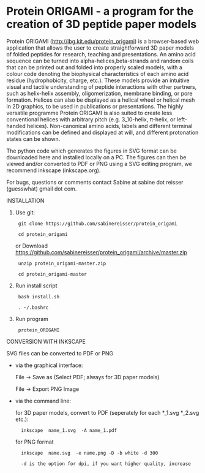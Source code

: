 # Protein ORIGAMI - a program for the creation of 3D peptide paper models

Protein ORIGAMI (http://ibg.kit.edu/protein_origami) is a browser-based web application that allows the user to create straightforward 3D paper models of folded peptides for research, teaching and presentations. An amino acid sequence can be turned into alpha-helices,beta-strands and random coils that can be printed out and folded into properly scaled models, with a colour code denoting the biophysical characteristics of each amino acid residue (hydrophobicity, charge, etc.). These models provide an intuitive visual and tactile understanding of peptide interactions with other partners, such as helix-helix assembly, oligomerization, membrane binding, or pore formation. Helices can also be displayed as a helical wheel or helical mesh in 2D graphics, to be used in publications or presentations. The highly versatile programme Protein ORIGAMI is also suited to create less conventional helices with arbitrary pitch (e.g. 3_10-helix, π-helix, or left-handed helices). Non-canonical amino acids, labels and different terminal modifications can be defined and displayed at will, and different protonation states can be shown. 

The python code which generates the figures in SVG format can be downloaded here and installed locally on a PC. The figures can then be viewed and/or converted to PDF or PNG using a SVG editing program, we recommend inkscape (inkscape.org).

For bugs, questions or comments contact Sabine at sabine dot reisser (guesswhat) gmail dot com.

INSTALLATION

1) Use git: 

		git clone https://github.com/sabinereisser/protein_origami

		cd protein_origami	

   or
   Download https://github.com/sabinereisser/protein_origami/archive/master.zip	

   		unzip protein_origami-master.zip

		cd protein_origami-master

2) Run install script	

		bash install.sh

		. ~/.bashrc
3) Run program

		protein_ORIGAMI	


CONVERSION WITH INKSCAPE

SVG files can be converted to PDF or PNG 
- via the graphical interface: 

	File -> Save as (Select PDF; always for 3D paper models)

	File -> Export PNG Image 
- via the command line:

	for 3D paper models, convert to PDF (seperately for each *_1.svg *_2.svg etc.):

		inkscape  name_1.svg  -A name_1.pdf

	for PNG format

		inkscape  name.svg  -e name.png -D -b white -d 300

		-d is the option for dpi, if you want higher quality, increase
